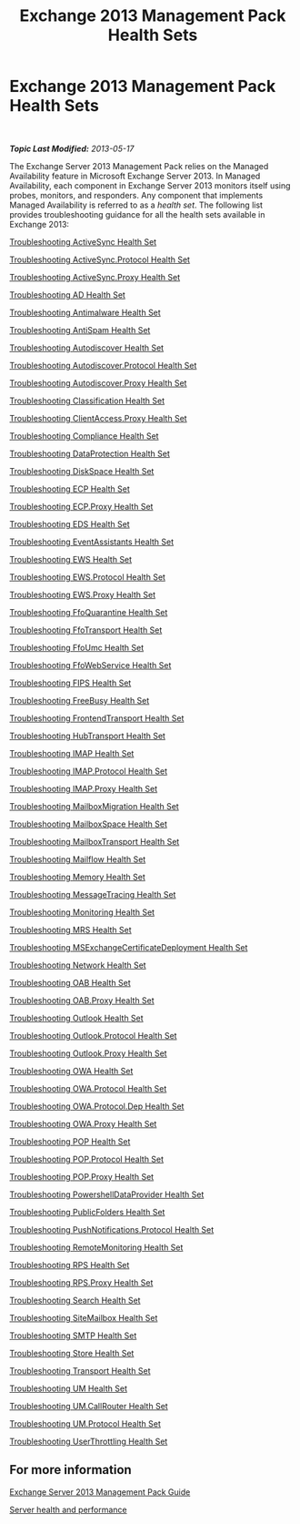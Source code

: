 ﻿---
title: Exchange 2013 Management Pack Health Sets
TOCTitle: '@NoTitle'
ms:assetid: 3a12acb0-a6b7-4452-9306-a3d000c94a50
ms:mtpsurl: https://technet.microsoft.com/en-us/library/Dn195892(v=EXCHG.150)
ms:contentKeyID: 53181763
ms.date: 10/08/2015
mtps_version: v=EXCHG.150
---

<div data-xmlns="http://www.w3.org/1999/xhtml">

<div class="topic" data-xmlns="http://www.w3.org/1999/xhtml" data-msxsl="urn:schemas-microsoft-com:xslt" data-cs="http://msdn.microsoft.com/en-us/">

<div data-asp="http://msdn2.microsoft.com/asp">

# Exchange 2013 Management Pack Health Sets

</div>

<div id="mainSection">

<div id="mainBody">

<span> </span>

_**Topic Last Modified:** 2013-05-17_

The Exchange Server 2013 Management Pack relies on the Managed Availability feature in Microsoft Exchange Server 2013. In Managed Availability, each component in Exchange Server 2013 monitors itself using probes, monitors, and responders. Any component that implements Managed Availability is referred to as a *health set*. The following list provides troubleshooting guidance for all the health sets available in Exchange 2013:

[Troubleshooting ActiveSync Health Set](troubleshooting-activesync-health-set.md)

[Troubleshooting ActiveSync.Protocol Health Set](troubleshooting-activesync-protocol-health-set.md)

[Troubleshooting ActiveSync.Proxy Health Set](troubleshooting-activesync-proxy-health-set.md)

[Troubleshooting AD Health Set](troubleshooting-ad-health-set.md)

[Troubleshooting Antimalware Health Set](troubleshooting-antimalware-health-set.md)

[Troubleshooting AntiSpam Health Set](troubleshooting-antispam-health-set.md)

[Troubleshooting Autodiscover Health Set](troubleshooting-autodiscover-health-set.md)

[Troubleshooting Autodiscover.Protocol Health Set](troubleshooting-autodiscover-protocol-health-set.md)

[Troubleshooting Autodiscover.Proxy Health Set](troubleshooting-autodiscover-proxy-health-set.md)

[Troubleshooting Classification Health Set](troubleshooting-classification-health-set.md)

[Troubleshooting ClientAccess.Proxy Health Set](troubleshooting-clientaccess-proxy-health-set.md)

[Troubleshooting Compliance Health Set](troubleshooting-compliance-health-set.md)

[Troubleshooting DataProtection Health Set](troubleshooting-dataprotection-health-set.md)

[Troubleshooting DiskSpace Health Set](troubleshooting-diskspace-health-set.md)

[Troubleshooting ECP Health Set](troubleshooting-ecp-health-set.md)

[Troubleshooting ECP.Proxy Health Set](troubleshooting-ecp-proxy-health-set.md)

[Troubleshooting EDS Health Set](troubleshooting-eds-health-set.md)

[Troubleshooting EventAssistants Health Set](troubleshooting-eventassistants-health-set.md)

[Troubleshooting EWS Health Set](troubleshooting-ews-health-set.md)

[Troubleshooting EWS.Protocol Health Set](troubleshooting-ews-protocol-health-set.md)

[Troubleshooting EWS.Proxy Health Set](troubleshooting-ews-proxy-health-set.md)

[Troubleshooting FfoQuarantine Health Set](troubleshooting-ffoquarantine-health-set.md)

[Troubleshooting FfoTransport Health Set](troubleshooting-ffotransport-health-set.md)

[Troubleshooting FfoUmc Health Set](troubleshooting-ffoumc-health-set.md)

[Troubleshooting FfoWebService Health Set](troubleshooting-ffowebservice-health-set.md)

[Troubleshooting FIPS Health Set](troubleshooting-fips-health-set.md)

[Troubleshooting FreeBusy Health Set](troubleshooting-freebusy-health-set.md)

[Troubleshooting FrontendTransport Health Set](troubleshooting-frontendtransport-health-set.md)

[Troubleshooting HubTransport Health Set](troubleshooting-hubtransport-health-set.md)

[Troubleshooting IMAP Health Set](troubleshooting-imap-health-set.md)

[Troubleshooting IMAP.Protocol Health Set](troubleshooting-imap-protocol-health-set.md)

[Troubleshooting IMAP.Proxy Health Set](troubleshooting-imap-proxy-health-set.md)

[Troubleshooting MailboxMigration Health Set](troubleshooting-mailboxmigration-health-set.md)

[Troubleshooting MailboxSpace Health Set](troubleshooting-mailboxspace-health-set.md)

[Troubleshooting MailboxTransport Health Set](troubleshooting-mailboxtransport-health-set.md)

[Troubleshooting Mailflow Health Set](troubleshooting-mailflow-health-set.md)

[Troubleshooting Memory Health Set](troubleshooting-memory-health-set.md)

[Troubleshooting MessageTracing Health Set](troubleshooting-messagetracing-health-set.md)

[Troubleshooting Monitoring Health Set](troubleshooting-monitoring-health-set.md)

[Troubleshooting MRS Health Set](troubleshooting-mrs-health-set.md)

[Troubleshooting MSExchangeCertificateDeployment Health Set](troubleshooting-msexchangecertificatedeployment-health-set.md)

[Troubleshooting Network Health Set](troubleshooting-network-health-set.md)

[Troubleshooting OAB Health Set](troubleshooting-oab-health-set.md)

[Troubleshooting OAB.Proxy Health Set](troubleshooting-oab-proxy-health-set.md)

[Troubleshooting Outlook Health Set](troubleshooting-outlook-health-set.md)

[Troubleshooting Outlook.Protocol Health Set](troubleshooting-outlook-protocol-health-set.md)

[Troubleshooting Outlook.Proxy Health Set](troubleshooting-outlook-proxy-health-set.md)

[Troubleshooting OWA Health Set](troubleshooting-owa-health-set.md)

[Troubleshooting OWA.Protocol Health Set](troubleshooting-owa-protocol-health-set.md)

[Troubleshooting OWA.Protocol.Dep Health Set](troubleshooting-owa-protocol-dep-health-set.md)

[Troubleshooting OWA.Proxy Health Set](troubleshooting-owa-proxy-health-set.md)

[Troubleshooting POP Health Set](troubleshooting-pop-health-set.md)

[Troubleshooting POP.Protocol Health Set](troubleshooting-pop-protocol-health-set.md)

[Troubleshooting POP.Proxy Health Set](troubleshooting-pop-proxy-health-set.md)

[Troubleshooting PowershellDataProvider Health Set](troubleshooting-powershelldataprovider-health-set.md)

[Troubleshooting PublicFolders Health Set](troubleshooting-publicfolders-health-set.md)

[Troubleshooting PushNotifications.Protocol Health Set](troubleshooting-pushnotifications-protocol-health-set.md)

[Troubleshooting RemoteMonitoring Health Set](troubleshooting-remotemonitoring-health-set.md)

[Troubleshooting RPS Health Set](troubleshooting-rps-health-set.md)

[Troubleshooting RPS.Proxy Health Set](troubleshooting-rps-proxy-health-set.md)

[Troubleshooting Search Health Set](troubleshooting-search-health-set.md)

[Troubleshooting SiteMailbox Health Set](troubleshooting-sitemailbox-health-set.md)

[Troubleshooting SMTP Health Set](troubleshooting-smtp-health-set.md)

[Troubleshooting Store Health Set](troubleshooting-store-health-set.md)

[Troubleshooting Transport Health Set](troubleshooting-transport-health-set.md)

[Troubleshooting UM Health Set](troubleshooting-um-health-set.md)

[Troubleshooting UM.CallRouter Health Set](troubleshooting-um-callrouter-health-set.md)

[Troubleshooting UM.Protocol Health Set](troubleshooting-um-protocol-health-set.md)

[Troubleshooting UserThrottling Health Set](troubleshooting-userthrottling-health-set.md)

<div>

## For more information

[Exchange Server 2013 Management Pack Guide](https://technet.microsoft.com/en-us/library/ee758046\(v=exchg.150\))

[Server health and performance](https://technet.microsoft.com/en-us/library/jj150551\(v=exchg.150\))

</div>

</div>

<span> </span>

</div>

</div>

</div>

